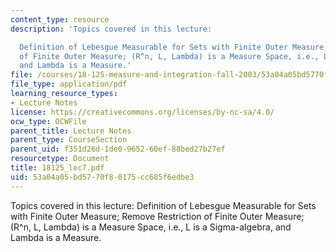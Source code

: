 ```yaml
---
content_type: resource
description: 'Topics covered in this lecture:

  Definition of Lebesgue Measurable for Sets with Finite Outer Measure; Remove Restriction
  of Finite Outer Measure; (R^n, L, Lambda) is a Measure Space, i.e., L is a Sigma-algebra,
  and Lambda is a Measure.'
file: /courses/18-125-measure-and-integration-fall-2003/53a04a05bd5770f80175cc685f6edbe3_18125_lec7.pdf
file_type: application/pdf
learning_resource_types:
- Lecture Notes
license: https://creativecommons.org/licenses/by-nc-sa/4.0/
ocw_type: OCWFile
parent_title: Lecture Notes
parent_type: CourseSection
parent_uid: f351d26d-1de0-9652-60ef-88bed27b27ef
resourcetype: Document
title: 18125_lec7.pdf
uid: 53a04a05-bd57-70f8-0175-cc685f6edbe3
---
```

Topics covered in this lecture:
Definition of Lebesgue Measurable for Sets with Finite Outer Measure; Remove Restriction of Finite Outer Measure; (R^n, L, Lambda) is a Measure Space, i.e., L is a Sigma-algebra, and Lambda is a Measure.